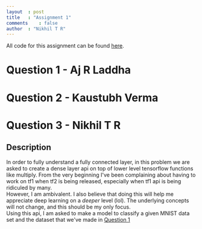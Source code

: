 ```yaml
---
layout	: post
title	: "Assignment 1"
comments	: false
author	: "Nikhil T R"
---
```


All code for this assignment can be found [here](https://github.com/42niks/CS671-Deep-Learning-2019/tree/master/Assignment_1).

# Question 1 - Aj R Laddha
# Question 2 - Kaustubh Verma
# Question 3 - Nikhil T R
## Description
In order to fully understand a fully connected layer, in this problem we are asked to create a dense layer api on top of lower level tensorflow functions like multiply. From the very beginning I've been complaining about having to work on tf1 when tf2 is being released, especially when tf1 api is being ridiculed by many.<br>However, I am ambivalent. I also believe that doing this will help me appreciate deep learning on a _deeper_ level (lol). The underlying concepts will not change, and this should be my only focus.<br>
Using this api, I am asked to make a model to classify a given MNIST data set and the dataset that we've made in [Question 1](#question-1---aj-r-laddha) 